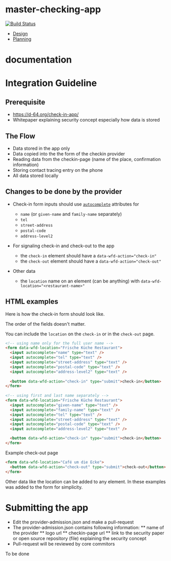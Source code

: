 # master-checking-app

[![Build Status](https://railslove.semaphoreci.com/badges/wfd-masterapp/branches/master.svg?key=812e5e71-522b-48e9-9872-40a2c9f7f640)](https://railslove.semaphoreci.com/projects/wfd-masterapp)

- [Design](https://www.figma.com/file/V3BpuWfcKknRHQIXqc7P9i)
- [Planning](https://github.com/railslove/wfd-masterapp/projects)

# documentation

# Integration Guideline

## Prerequisite

* https://d-64.org/check-in-app/
* Whitepaper explaining security concept especially how data is stored

## The Flow

* Data stored in the app only
* Data copied into the the form of the checkin provider
* Reading data from the checkin-page (name of the place, confirmation information)
* Storing contact tracing entry on the phone 
* All data stored locally

## Changes to be done by the provider

* Check-in form inputs should use [`autocomplete`](https://developer.mozilla.org/en-US/docs/Web/HTML/Attributes/autocomplete) attributes for
  * `name` (or `given-name` and `family-name` separately)
  * `tel`
  * `street-address`
  * `postal-code`
  * `address-level2`

* For signaling check-in and check-out to the app
  * the `check-in` element should have a `data-wfd-action="check-in"`
  * the `check-out` element should have a `data-wfd-action="check-out"`

* Other data
  * the `location` name on an element (can be anything) with `data-wfd-location="<restaurant-name>"`

## HTML examples

Here is how the check-in form should look like. 

The order of the fields doesn't matter.

You can include the `location` on the `check-in` or in the `check-out` page.

```html
<!-- using name only for the full user name -->
<form data-wfd-location="Frische Küche Restaurant">
  <input autocomplete="name" type="text" />
  <input autocomplete="tel" type="text" />
  <input autocomplete="street-address" type="text" />
  <input autocomplete="postal-code" type="text" />
  <input autocomplete="address-level2" type="text" />
​
  <button data-wfd-action="check-in" type="submit">check-in</button>
</form>
​
<!-- using first and last name separately -->
<form data-wfd-location="Frische Küche Restaurant">
  <input autocomplete="given-name" type="text" />
  <input autocomplete="family-name" type="text" />
  <input autocomplete="tel" type="text" />
  <input autocomplete="street-address" type="text" />
  <input autocomplete="postal-code" type="text" />
  <input autocomplete="address-level2" type="text" />

  <button data-wfd-action="check-in" type="submit">check-in</button>
</form>
```

Example check-out page

```html
<form data-wfd-location="Café um die Ecke">
  <button data-wfd-action="check-out" type="submit">check-out</button>
</form>
```

Other data like the location can be added to any element. In these examples was added to the form for simplicity.

# Submitting the app 

* Edit the provider-admission.json and make a pull-request
* The provider-admission.json contains following information:
** name of the provider
** logo url
** checkin-page url
** link to the security paper or open source repository (file) explaining the security concept
* Pull-request will be reviewed by core commitors


To be done

